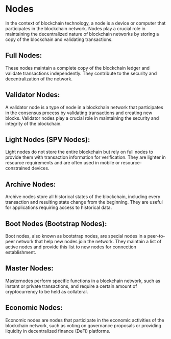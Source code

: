 # Nodes

In the context of blockchain technology, a node is a device or computer that participates in the blockchain network. Nodes play a crucial role in maintaining the decentralized nature of blockchain networks by storing a copy of the blockchain and validating transactions.

## Full Nodes:

These nodes maintain a complete copy of the blockchain ledger and validate transactions independently. They contribute to the security and decentralization of the network.

## Validator Nodes:

A validator node is a type of node in a blockchain network that participates in the consensus process by validating transactions and creating new blocks. Validator nodes play a crucial role in maintaining the security and integrity of the blockchain.

## Light Nodes (SPV Nodes):

Light nodes do not store the entire blockchain but rely on full nodes to provide them with transaction information for verification. They are lighter in resource requirements and are often used in mobile or resource-constrained devices.

## Archive Nodes:

Archive nodes store all historical states of the blockchain, including every transaction and resulting state change from the beginning. They are useful for applications requiring access to historical data.

## Boot Nodes (Bootstrap Nodes):

Boot nodes, also known as bootstrap nodes, are special nodes in a peer-to-peer network that help new nodes join the network. They maintain a list of active nodes and provide this list to new nodes for connection establishment.

## Master Nodes:

Masternodes perform specific functions in a blockchain network, such as instant or private transactions, and require a certain amount of cryptocurrency to be held as collateral.

## Economic Nodes:

Economic nodes are nodes that participate in the economic activities of the blockchain network, such as voting on governance proposals or providing liquidity in decentralized finance (DeFi) platforms.
